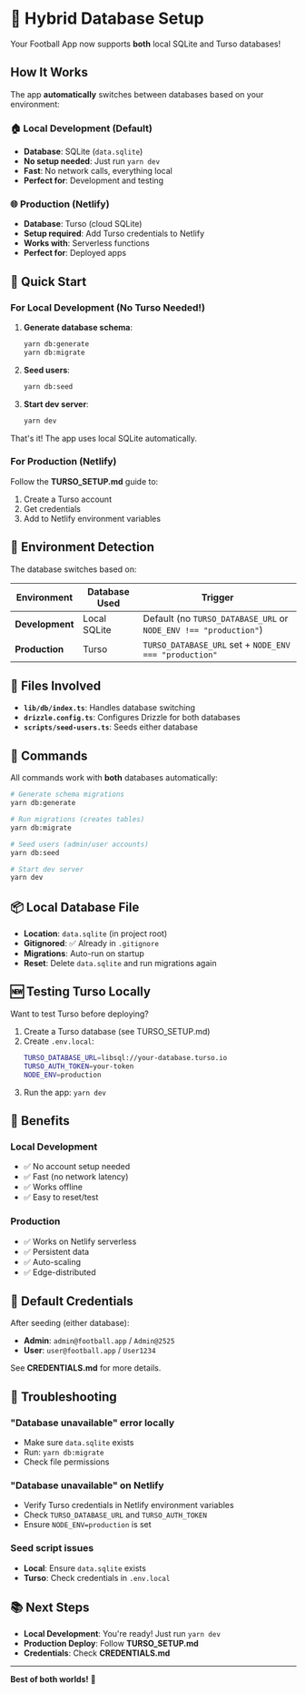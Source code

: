 # 🔄 Hybrid Database Setup

Your Football App now supports **both** local SQLite and Turso databases!

## How It Works

The app **automatically** switches between databases based on your environment:

### 🏠 Local Development (Default)
- **Database**: SQLite (`data.sqlite`)
- **No setup needed**: Just run `yarn dev`
- **Fast**: No network calls, everything local
- **Perfect for**: Development and testing

### 🌐 Production (Netlify)
- **Database**: Turso (cloud SQLite)
- **Setup required**: Add Turso credentials to Netlify
- **Works with**: Serverless functions
- **Perfect for**: Deployed apps

## 🚀 Quick Start

### For Local Development (No Turso Needed!)

1. **Generate database schema**:
   ```bash
   yarn db:generate
   yarn db:migrate
   ```

2. **Seed users**:
   ```bash
   yarn db:seed
   ```

3. **Start dev server**:
   ```bash
   yarn dev
   ```

That's it! The app uses local SQLite automatically.

### For Production (Netlify)

Follow the **TURSO_SETUP.md** guide to:
1. Create a Turso account
2. Get credentials
3. Add to Netlify environment variables

## 🎯 Environment Detection

The database switches based on:

| Environment | Database Used | Trigger |
|------------|---------------|---------|
| **Development** | Local SQLite | Default (no `TURSO_DATABASE_URL` or `NODE_ENV !== "production"`) |
| **Production** | Turso | `TURSO_DATABASE_URL` set + `NODE_ENV === "production"` |

## 📁 Files Involved

- **`lib/db/index.ts`**: Handles database switching
- **`drizzle.config.ts`**: Configures Drizzle for both databases
- **`scripts/seed-users.ts`**: Seeds either database

## 🔧 Commands

All commands work with **both** databases automatically:

```bash
# Generate schema migrations
yarn db:generate

# Run migrations (creates tables)
yarn db:migrate

# Seed users (admin/user accounts)
yarn db:seed

# Start dev server
yarn dev
```

## 📦 Local Database File

- **Location**: `data.sqlite` (in project root)
- **Gitignored**: ✅ Already in `.gitignore`
- **Migrations**: Auto-run on startup
- **Reset**: Delete `data.sqlite` and run migrations again

## 🆕 Testing Turso Locally

Want to test Turso before deploying?

1. Create a Turso database (see TURSO_SETUP.md)
2. Create `.env.local`:
   ```bash
   TURSO_DATABASE_URL=libsql://your-database.turso.io
   TURSO_AUTH_TOKEN=your-token
   NODE_ENV=production
   ```
3. Run the app: `yarn dev`

## 🎉 Benefits

### Local Development
- ✅ No account setup needed
- ✅ Fast (no network latency)
- ✅ Works offline
- ✅ Easy to reset/test

### Production
- ✅ Works on Netlify serverless
- ✅ Persistent data
- ✅ Auto-scaling
- ✅ Edge-distributed

## 🔑 Default Credentials

After seeding (either database):
- **Admin**: `admin@football.app` / `Admin@2525`
- **User**: `user@football.app` / `User1234`

See **CREDENTIALS.md** for more details.

## 🐛 Troubleshooting

### "Database unavailable" error locally
- Make sure `data.sqlite` exists
- Run: `yarn db:migrate`
- Check file permissions

### "Database unavailable" on Netlify
- Verify Turso credentials in Netlify environment variables
- Check `TURSO_DATABASE_URL` and `TURSO_AUTH_TOKEN`
- Ensure `NODE_ENV=production` is set

### Seed script issues
- **Local**: Ensure `data.sqlite` exists
- **Turso**: Check credentials in `.env.local`

## 📚 Next Steps

- **Local Development**: You're ready! Just run `yarn dev`
- **Production Deploy**: Follow **TURSO_SETUP.md**
- **Credentials**: Check **CREDENTIALS.md**

---

**Best of both worlds!** 🎉

